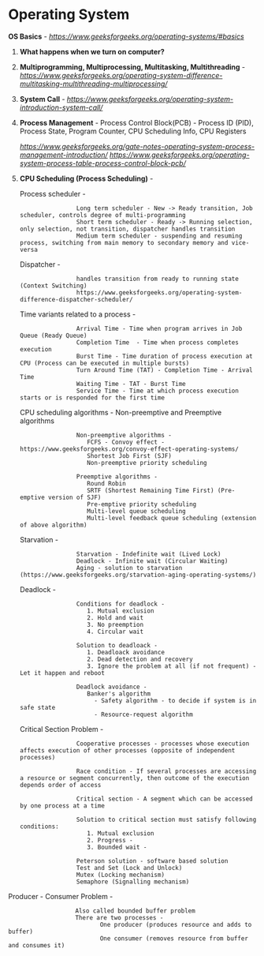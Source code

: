 # Operating System


**OS Basics**  - *https://www.geeksforgeeks.org/operating-systems/#basics*

1. **What happens when we turn on computer?**
2. **Multiprogramming, Multiprocessing, Multitasking, Multithreading** - *https://www.geeksforgeeks.org/operating-system-difference-multitasking-multithreading-multiprocessing/*
3. **System Call** - *https://www.geeksforgeeks.org/operating-system-introduction-system-call/*
4. **Process Management** - Process Control Block(PCB) - Process ID (PID), Process State, Program Counter, CPU Scheduling Info, CPU Registers 
  
   *https://www.geeksforgeeks.org/gate-notes-operating-system-process-management-introduction/*
   *https://www.geeksforgeeks.org/operating-system-process-table-process-control-block-pcb/*
   
5. **CPU Scheduling (Process Scheduling)** - 

   Process scheduler - 
   
                       Long term scheduler - New -> Ready transition, Job scheduler, controls degree of multi-programming
                       Short term scheduler - Ready -> Running selection, only selection, not transition, dispatcher handles transition
                       Medium term scheduler - suspending and resuming process, switching from main memory to secondary memory and vice-versa
   
   Dispatcher - 
        
                       handles transition from ready to running state (Context Switching)
                       https://www.geeksforgeeks.org/operating-system-difference-dispatcher-scheduler/
   
   Time variants related to a process - 
   
                       Arrival Time - Time when program arrives in Job Queue (Ready Queue)
                       Completion Time  - Time when process completes execution
                       Burst Time - Time duration of process execution at CPU (Process can be executed in multiple bursts)
                       Turn Around Time (TAT) - Completion Time - Arrival Time
                       Waiting Time - TAT - Burst Time
                       Service Time - Time at which process execution starts or is responded for the first time
                       
   CPU scheduling algorithms - Non-preemptive and Preemptive algorithms 
   
                       Non-preemptive algorithms - 
                          FCFS - Convoy effect - https://www.geeksforgeeks.org/convoy-effect-operating-systems/
                          Shortest Job First (SJF)
                          Non-preemptive priority scheduling
                       
                       Preemptive algorithms - 
                          Round Robin
                          SRTF (Shortest Remaining Time First) (Pre-emptive version of SJF)
                          Pre-emptive priority scheduling
                          Multi-level queue scheduling
                          Multi-level feedback queue scheduling (extension of above algorithm)
                       
   Starvation -
   
                       Starvation - Indefinite wait (Lived Lock)
                       Deadlock - Infinite wait (Circular Waiting)
                       Aging - solution to starvation (https://www.geeksforgeeks.org/starvation-aging-operating-systems/)
                       
   Deadlock -
   
                       Conditions for deadlock -
                          1. Mutual exclusion
                          2. Hold and wait
                          3. No preemption
                          4. Circular wait
                          
                       Solution to deadloack - 
                          1. Deadloack avoidance
                          2. Dead detection and recovery
                          3. Ignore the problem at all (if not frequent) - Let it happen and reboot
                          
                       Deadlock avoidance -
                          Banker's algorithm 
                            - Safety algorithm - to decide if system is in safe state
                            - Resource-request algorithm
                            
   Critical Section Problem - 
                        
                       Cooperative processes - processes whose execution affects execution of other processes (opposite of independent processes)
                       
                       Race condition - If several processes are accessing a resource or segment concurrently, then outcome of the execution depends order of access
                       
                       Critical section - A segment which can be accessed by one process at a time
                       
                       Solution to critical section must satisfy following conditions:
                          1. Mutual exclusion 
                          2. Progress - 
                          3. Bounded wait -
                          
                       Peterson solution - software based solution
                       Test and Set (Lock and Unlock)
                       Mutex (Locking mechanism)
                       Semaphore (Signalling mechanism)
                       
 Producer - Consumer Problem - 
    
                       Also called bounded buffer problem
                       There are two processes - 
                              One producer (produces resource and adds to buffer)
                              One consumer (removes resource from buffer and consumes it)
                       
